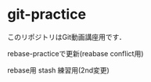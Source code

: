 ﻿# git-practice
このリポジトリはGit動画講座用です．

rebase-practiceで更新(reabase conflict用)

rebase用
stash 練習用(2nd変更)
